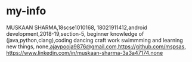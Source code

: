 # my-info
MUSKAAN SHARMA,18scse1010168,
18021911412,android development,2018-19,section-5,
beginner knowledge of (java,python,clang),coding dancing craft work swimmming and learning new things,
none,ajaypooja9876@gmail.com,https://github.com/mspsas,
https://www.linkedin.com/in/muskaan-sharma-3a3a47174,none
